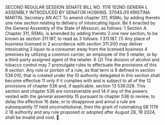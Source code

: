 SECOND REGULAR SESSION
SENATE BILL NO. 1176
102ND GENERA L ASSEMBLY
INTRODUCED BY SENATOR HOSKINS.
3704S.01I KRISTINA MARTIN, Secretary
AN ACT
To amend chapter 311, RSMo, by adding thereto one new section relating to delivery of
intoxicating liquor.
Be it enacted by the General Assembly of the State of Missouri, as follows:
1 Section A. Chapter 311, RSMo, is amended by adding thereto
2 one new section, to be known as section 311.187, to read as
3 follows:
1 311.187. (1) Any place of business licensed in
2 accordance with section 311.200 may deliver intoxicating
3 liquor to a consumer away from the licensed business
4 premises by utilizing a common carrier, an employee of the
5 retailer, or by a third-party assigned agent of the retailer.
6 (2) The division of alcohol and tobacco control may
7 promulgate rules to effectuate the provisions of this
8 section. Any rule or portion of a rule, as that term is
9 defined in section 536.010, that is created under the
10 authority delegated in this section shall become effective
11 only if it complies with and is subject to all of the
12 provisions of chapter 536 and, if applicable, section
13 536.028. This section and chapter 536 are nonseverable and
14 if any of the powers vested with the general assembly
15 pursuant to chapter 536 to review, to delay the effective
16 date, or to disapprove and annul a rule are subsequently
17 held unconstitutional, then the grant of rulemaking
SB 1176 2
18 authority and any rule proposed or adopted after August 28,
19 2024, shall be invalid and void.
